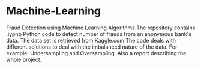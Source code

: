 # Machine-Learning
Fraud Detection using Machine Learning Algorithms
The repository contains .iypnb Python code to detect number of frauds from an anonymous bank's data.
The data set is retrieved from Kaggle.com
The code deals with different solutions to deal with the imbalanced nature of the data. For example: Undersampling and Oversampling.
Also a report describing the whole project.

